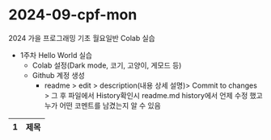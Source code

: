 # 2024-09-cpf-mon
2024 가을 프로그래밍 기초 월요일반 Colab 실습

* 1주차 Hello World 실습
  - Colab 설정(Dark mode, 코기, 고양이, 게모드 등)
  - Github 계정 생성
    - readme > edit > description(내용 상세 설명)> Commit to changes > 그 후 파일에서 History확인시 readme.md history에서 언제 수정       했고 누가 어떤 코멘트를 남겼는지 알 수 있음

|1|제목|
|-----|---|
